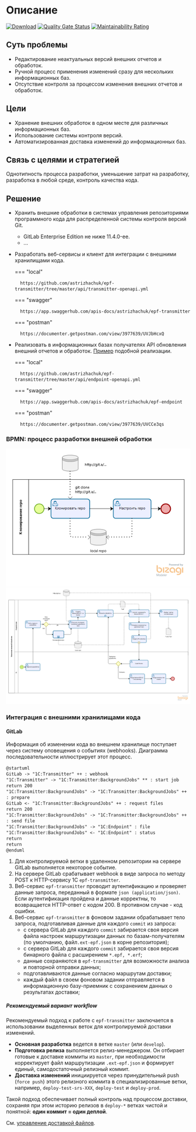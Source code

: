 # Описание

[![Download](https://img.shields.io/github/release/astrizhachuk/epf-transmitter.svg?label=download&style=flat)](https://github.com/astrizhachuk/epf-transmitter/releases/latest)
[![Quality Gate Status](https://sonar.openbsl.ru/api/project_badges/measure?project=epf-transmitter&metric=alert_status)](https://sonar.openbsl.ru/dashboard?id=epf-transmitter)
[![Maintainability Rating](https://sonar.openbsl.ru/api/project_badges/measure?project=epf-transmitter&metric=sqale_rating)](https://sonar.openbsl.ru/dashboard?id=epf-transmitter)

## Суть проблемы

* Редактирование неактуальных версий внешних отчетов и обработок.
* Ручной процесс применения изменений сразу для нескольких информационных баз.
* Отсутствие контроля за процессом изменения внешних отчетов и обработок.

## Цели

* Хранение внешних обработок в одном месте для различных информационных баз.
* Использование системы контроля версий.
* Автоматизированная доставка изменений до информационных баз.

## Связь с целями и стратегией

Однотипность процесса разработки, уменьшение затрат на разработку, разработка в любой среде, контроль качества кода.

## Решение

- Хранить внешние обработки в системах управления репозиториями программного кода для распределенной системы контроля версий Git.

    * GitLab Enterprise Edition не ниже 11.4.0-ee.
    * ...

- Разработать веб-сервисы и клиент для интеграции с внешними хранилищами кода.

    === "local"

        https://github.com/astrizhachuk/epf-transmitter/tree/master/api/transmitter-openapi.yml

    === "swagger"

        https://app.swaggerhub.com/apis-docs/astrizhachuk/epf-transmitter

    === "postman"

        https://documenter.getpostman.com/view/3977639/UVJbHcxQ

- Реализовать в информационных базах получателях API обновления внешний отчетов и обработок. [Пример](https://github.com/astrizhachuk/epf-endpoint) подобной реализации.

    === "local"

        https://github.com/astrizhachuk/epf-transmitter/tree/master/api/endpoint-openapi.yml

    === "swagger"

        https://app.swaggerhub.com/apis-docs/astrizhachuk/epf-endpoint

    === "postman"

        https://documenter.getpostman.com/view/3977639/UVCCe3qs

### BPMN: процесс разработки внешней обработки

![Клонирование репозитория](images/bpmn-1.png)
![Изменение внешней обработки](images/bpmn-2.png)

### Интеграция с внешними хранилищами кода

#### GitLab

Информация об изменении кода во внешнем хранилище поступает через систему оповещения о событиях (webhooks). Диаграмма последовательности иллюстрирует этот процесс.

```puml
@startuml
GitLab -> "1C:Transmitter" ++ : webhook
"1C:Transmitter" -> "1C:Transmitter:BackgroundJobs" ** : start job
return 200
"1C:Transmitter:BackgroundJobs" -> "1C:Transmitter:BackgroundJobs" ++ : prepare
GitLab <- "1C:Transmitter:BackgroundJobs" ++ : request files
return 200
"1C:Transmitter:BackgroundJobs" -> "1C:Transmitter:BackgroundJobs" ++ : send file
"1C:Transmitter:BackgroundJobs" -> "1C:Endpoint" : file
"1C:Transmitter:BackgroundJobs" <- "1C:Endpoint" : status
return
return
@enduml
```

1. Для контролируемой ветки в удаленном репозитории на сервере GitLab выполняется некоторое событие.
2. На сервере GitLab срабатывает webhook в виде запроса по методу POST к HTTP-сервису 1С `epf-transmitter`.
3. Веб-сервис `epf-transmitter` проводит аутентификацию и проверяет данные запроса, переданный в формате `json (application/json)`. Если аутентификация пройдена и данные корректны, то возвращается HTTP-ответ с кодом 200. В противном случае - код ошибки.
4. Веб-сервис `epf-transmitter` в фоновом задании обрабатывает тело запроса, подготавливая данные для каждого `commit` из запроса:
    * с сервера GitLab для каждого `commit` забирается своя версия файла настроек маршрутизации данных по базам-получателям (по умолчанию, файл`.ext-epf.json` в корне репозитория);
    * с сервера GitLab для каждого `commit` забирается своя версия бинарного файла с расширением `*.epf, *.erf`;
    * данные сохраняются в `epf-transmitter` для возможности анализа и повторной отправки данных;
    * подготавливаются данные согласно маршрутам доставки;
    * каждый файл в своем фоновом задании отправляется в информационную базу-приемник с сохранением данных о результатах доставки;

##### Рекомендуемый вариант workflow

Рекомендуемый подход к работе с `epf-transmitter` заключается в использовании выделенных веток для контролируемой доставки изменений.

* **Основная разработка** ведется в ветке `master` (или `develop`).
* **Подготовка релиза** выполняется релиз-менеджером. Он отбирает готовые к доставке коммиты из `master`, при необходимости корректирует файл маршрутизации `.ext-epf.json` и формирует единый, самодостаточный релизный коммит.
* **Доставка изменений** инициируется через принудительный push (`force push`) этого релизного коммита в специализированные ветки, например, `deploy-test-srs-XXX`, `deploy-test` и `deploy-prod`.

Такой подход обеспечивает полный контроль над процессом доставки, сохраняя при этом историю релизов в `deploy-*` ветках чистой и понятной: **один коммит = один деплой**.

См. [управление доставкой файлов](./workflow.md).
